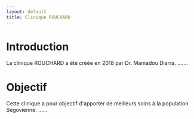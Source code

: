 ```yaml
---
layout: default
title: Clinique ROUCHARD
---
```



# Introduction

La clinique ROUCHARD a été créée en 2018 par Dr. Mamadou Diarra. 
.......

# Objectif 
Cette clinique a pour objectif d'apporter de meilleurs soins à la population Segovienne. 
......

